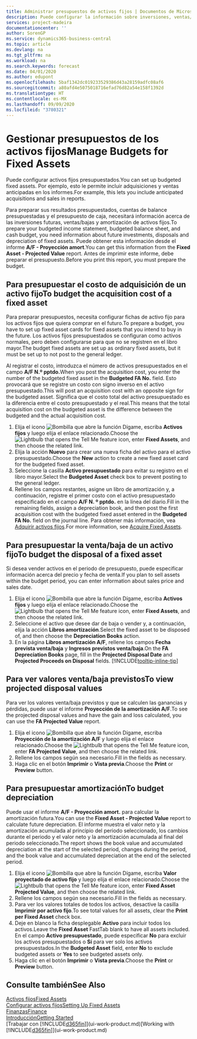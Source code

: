 ```yaml
---
title: Administrar presupuestos de activos fijos | Documentos de Microsoft
description: Puede configurar la información sobre inversiones, ventas/bajas y amortizaciones futuras de activos fijos como ayuda para preparar presupuestos y previsiones.
services: project-madeira
documentationcenter: ''
author: SorenGP
ms.service: dynamics365-business-central
ms.topic: article
ms.devlang: na
ms.tgt_pltfrm: na
ms.workload: na
ms.search.keywords: forecast
ms.date: 04/01/2020
ms.author: edupont
ms.openlocfilehash: 5baf1342dc019233529386d43a28159adfc08af6
ms.sourcegitcommit: a80afd4e5075018716efad76d82a54e158f1392d
ms.translationtype: HT
ms.contentlocale: es-MX
ms.lasthandoff: 09/09/2020
ms.locfileid: "3780321"
---
```

# <a name="manage-budgets-for-fixed-assets"></a><span data-ttu-id="a517f-103">Gestionar presupuestos de los activos fijos</span><span class="sxs-lookup"><span data-stu-id="a517f-103">Manage Budgets for Fixed Assets</span></span>
<span data-ttu-id="a517f-104">Puede configurar activos fijos presupuestados.</span><span class="sxs-lookup"><span data-stu-id="a517f-104">You can set up budgeted fixed assets.</span></span> <span data-ttu-id="a517f-105">Por ejemplo, esto le permite incluir adquisiciones y ventas anticipadas en los informes.</span><span class="sxs-lookup"><span data-stu-id="a517f-105">For example, this lets you include anticipated acquisitions and sales in reports.</span></span>  

<span data-ttu-id="a517f-106">Para preparar sus resultados presupuestados, cuentas de balance presupuestadas y el presupuesto de caja, necesitará información acerca de las inversiones futuras, ventas/bajas y amortización de activos fijos.</span><span class="sxs-lookup"><span data-stu-id="a517f-106">To prepare your budgeted income statement, budgeted balance sheet, and cash budget, you need information about future investments, disposals and depreciation of fixed assets.</span></span> <span data-ttu-id="a517f-107">Puede obtener esta información desde el informe **A/F - Proyección amort**.</span><span class="sxs-lookup"><span data-stu-id="a517f-107">You can get this information from the **Fixed Asset - Projected Value** report.</span></span> <span data-ttu-id="a517f-108">Antes de imprimir este informe, debe preparar el presupuesto.</span><span class="sxs-lookup"><span data-stu-id="a517f-108">Before you print this report, you must prepare the budget.</span></span>  

## <a name="to-budget-the-acquisition-cost-of-a-fixed-asset"></a><span data-ttu-id="a517f-109">Para presupuestar el costo de adquisición de un activo fijo</span><span class="sxs-lookup"><span data-stu-id="a517f-109">To budget the acquisition cost of a fixed asset</span></span>
<span data-ttu-id="a517f-110">Para preparar presupuestos, necesita configurar fichas de activo fijo para los activos fijos que quiera comprar en el futuro.</span><span class="sxs-lookup"><span data-stu-id="a517f-110">To prepare a budget, you have to set up fixed asset cards for fixed assets that you intend to buy in the future.</span></span> <span data-ttu-id="a517f-111">Los activos fijos presupuestados se configuran como activos normales, pero deben configurarse para que no se registren en el libro mayor.</span><span class="sxs-lookup"><span data-stu-id="a517f-111">The budget fixed assets are set up as ordinary fixed assets, but it must be set up to not post to the general ledger.</span></span>

<span data-ttu-id="a517f-112">Al registrar el costo, introduzca el número de activos presupuestados en el campo **A/F N.º pptdo.**</span><span class="sxs-lookup"><span data-stu-id="a517f-112">When you post the acquisition cost, you enter the number of the budgeted fixed asset in the **Budgeted FA No.** field.</span></span> <span data-ttu-id="a517f-113">Esto provocará que se registre un costo con signo inverso en el activo presupuestado.</span><span class="sxs-lookup"><span data-stu-id="a517f-113">This will post an acquisition cost with an opposite sign for the budgeted asset.</span></span> <span data-ttu-id="a517f-114">Significa que el costo total del activo presupuestado es la diferencia entre el costo presupuestado y el real.</span><span class="sxs-lookup"><span data-stu-id="a517f-114">This means that the total acquisition cost on the budgeted asset is the difference between the budgeted and the actual acquisition cost.</span></span>

1. <span data-ttu-id="a517f-115">Elija el icono ![Bombilla que abre la función Dígame](media/ui-search/search_small.png "Dígame qué desea hacer"), escriba **Activos fijos** y luego elija el enlace relacionado.</span><span class="sxs-lookup"><span data-stu-id="a517f-115">Choose the ![Lightbulb that opens the Tell Me feature](media/ui-search/search_small.png "Tell me what you want to do") icon, enter **Fixed Assets**, and then choose the related link.</span></span>
2. <span data-ttu-id="a517f-116">Elija la acción **Nuevo** para crear una nueva ficha del activo para el activo presupuestado.</span><span class="sxs-lookup"><span data-stu-id="a517f-116">Choose the **New** action to create a new fixed asset card for the budgeted fixed asset.</span></span>
3. <span data-ttu-id="a517f-117">Seleccione la casilla **Activo presupuestado** para evitar su registro en el libro mayor.</span><span class="sxs-lookup"><span data-stu-id="a517f-117">Select the **Budgeted Asset** check box to prevent posting to the general ledger.</span></span>
4. <span data-ttu-id="a517f-118">Rellene los campos restantes, asigne un libro de amortización y, a continuación, registre el primer costo con el activo presupuestado especificado en el campo **A/F N. º pptdo.** en la línea del diario.</span><span class="sxs-lookup"><span data-stu-id="a517f-118">Fill in the remaining fields, assign a depreciation book, and then post the first acquisition cost with the budgeted fixed asset entered in the **Budgeted FA No.** field on the journal line.</span></span> <span data-ttu-id="a517f-119">Para obtener más información, vea [Adquirir activos fijos](fa-how-acquire.md).</span><span class="sxs-lookup"><span data-stu-id="a517f-119">For more information, see [Acquire Fixed Assets](fa-how-acquire.md).</span></span>

## <a name="to-budget-the-disposal-of-a-fixed-asset"></a><span data-ttu-id="a517f-120">Para presupuestar la venta/baja de un activo fijo</span><span class="sxs-lookup"><span data-stu-id="a517f-120">To budget the disposal of a fixed asset</span></span>
<span data-ttu-id="a517f-121">Si desea vender activos en el periodo de presupuesto, puede especificar información acerca del precio y fecha de venta.</span><span class="sxs-lookup"><span data-stu-id="a517f-121">If you plan to sell assets within the budget period, you can enter information about sales price and sales date.</span></span>

1. <span data-ttu-id="a517f-122">Elija el icono ![Bombilla que abre la función Dígame](media/ui-search/search_small.png "Dígame qué desea hacer"), escriba **Activos fijos** y luego elija el enlace relacionado.</span><span class="sxs-lookup"><span data-stu-id="a517f-122">Choose the ![Lightbulb that opens the Tell Me feature](media/ui-search/search_small.png "Tell me what you want to do") icon, enter **Fixed Assets**, and then choose the related link.</span></span>
2. <span data-ttu-id="a517f-123">Seleccione el activo que desee dar de baja o vender y, a continuación, elija la acción **Libros amortización**.</span><span class="sxs-lookup"><span data-stu-id="a517f-123">Select the fixed asset to be disposed of, and then choose the **Depreciation Books** action.</span></span>
3. <span data-ttu-id="a517f-124">En la página **Libros amortización A/F**, rellene los campos **Fecha prevista venta/baja** y **Ingresos previstos venta/baja**.</span><span class="sxs-lookup"><span data-stu-id="a517f-124">On the **FA Depreciation Books** page, fill in the **Projected Disposal Date** and **Projected Proceeds on Disposal** fields.</span></span> [!INCLUDE[tooltip-inline-tip](includes/tooltip-inline-tip_md.md)]

## <a name="to-view-projected-disposal-values"></a><span data-ttu-id="a517f-125">Para ver valores venta/baja previstos</span><span class="sxs-lookup"><span data-stu-id="a517f-125">To view projected disposal values</span></span>
<span data-ttu-id="a517f-126">Para ver los valores venta/baja previstos y que se calculen las ganancias y pérdidas, puede usar el informe **Proyección de la amortización A/F**.</span><span class="sxs-lookup"><span data-stu-id="a517f-126">To see the projected disposal values and have the gain and loss calculated, you can use the **FA Projected Value** report.</span></span>

1. <span data-ttu-id="a517f-127">Elija el icono ![Bombilla que abre la función Dígame](media/ui-search/search_small.png "Dígame qué desea hacer"), escriba **Proyección de la amortización A/F** y luego elija el enlace relacionado.</span><span class="sxs-lookup"><span data-stu-id="a517f-127">Choose the ![Lightbulb that opens the Tell Me feature](media/ui-search/search_small.png "Tell me what you want to do") icon, enter **FA Projected Value**, and then choose the related link.</span></span>
2. <span data-ttu-id="a517f-128">Rellene los campos según sea necesario.</span><span class="sxs-lookup"><span data-stu-id="a517f-128">Fill in the fields as necessary.</span></span>
3. <span data-ttu-id="a517f-129">Haga clic en el botón **Imprimir** o **Vista previa**.</span><span class="sxs-lookup"><span data-stu-id="a517f-129">Choose the **Print** or **Preview** button.</span></span>

## <a name="to-budget-depreciation"></a><span data-ttu-id="a517f-130">Para presupuestar amortización</span><span class="sxs-lookup"><span data-stu-id="a517f-130">To budget depreciation</span></span>
<span data-ttu-id="a517f-131">Puede usar el informe **A/F - Proyección amort.** para calcular la amortización futura.</span><span class="sxs-lookup"><span data-stu-id="a517f-131">You can use the **Fixed Asset - Projected Value** report to calculate future depreciation.</span></span> <span data-ttu-id="a517f-132">El informe muestra el valor neto y la amortización acumulada al principio del periodo seleccionado, los cambios durante el periodo y el valor neto y la amortización acumulada al final del periodo seleccionado.</span><span class="sxs-lookup"><span data-stu-id="a517f-132">The report shows the book value and accumulated depreciation at the start of the selected period, changes during the period, and the book value and accumulated depreciation at the end of the selected period.</span></span>

1. <span data-ttu-id="a517f-133">Elija el icono ![Bombilla que abre la función Dígame](media/ui-search/search_small.png "Dígame qué desea hacer"), escriba **Valor proyectado de activo fijo** y luego elija el enlace relacionado.</span><span class="sxs-lookup"><span data-stu-id="a517f-133">Choose the ![Lightbulb that opens the Tell Me feature](media/ui-search/search_small.png "Tell me what you want to do") icon, enter **Fixed Asset Projected Value**, and then choose the related link.</span></span>
2. <span data-ttu-id="a517f-134">Rellene los campos según sea necesario.</span><span class="sxs-lookup"><span data-stu-id="a517f-134">Fill in the fields as necessary.</span></span>
3. <span data-ttu-id="a517f-135">Para ver los valores totales de todos los activos, desactive la casilla **Imprimir por activo fijo**.</span><span class="sxs-lookup"><span data-stu-id="a517f-135">To see total values for all assets, clear the **Print per Fixed Asset** check box.</span></span>
4. <span data-ttu-id="a517f-136">Deje en blanco la ficha desplegable **Activo** para incluir todos los activos.</span><span class="sxs-lookup"><span data-stu-id="a517f-136">Leave the **Fixed Asset** FastTab blank to have all assets included.</span></span> <span data-ttu-id="a517f-137">En el campo **Activo presupuestado**, puede especificar **No** para excluir los activos presupuestados o **Sí** para ver solo los activos presupuestados.</span><span class="sxs-lookup"><span data-stu-id="a517f-137">In the **Budgeted Asset** field, enter **No** to exclude budgeted assets or **Yes** to see budgeted assets only.</span></span>
5. <span data-ttu-id="a517f-138">Haga clic en el botón **Imprimir** o **Vista previa**.</span><span class="sxs-lookup"><span data-stu-id="a517f-138">Choose the **Print** or **Preview** button.</span></span>

## <a name="see-also"></a><span data-ttu-id="a517f-139">Consulte también</span><span class="sxs-lookup"><span data-stu-id="a517f-139">See Also</span></span>
[<span data-ttu-id="a517f-140">Activos fijos</span><span class="sxs-lookup"><span data-stu-id="a517f-140">Fixed Assets</span></span>](fa-manage.md)  
[<span data-ttu-id="a517f-141">Configurar activos fijos</span><span class="sxs-lookup"><span data-stu-id="a517f-141">Setting Up Fixed Assets</span></span>](fa-setup.md)  
[<span data-ttu-id="a517f-142">Finanzas</span><span class="sxs-lookup"><span data-stu-id="a517f-142">Finance</span></span>](finance.md)  
[<span data-ttu-id="a517f-143">Introducción</span><span class="sxs-lookup"><span data-stu-id="a517f-143">Getting Started</span></span>](product-get-started.md)  
<span data-ttu-id="a517f-144">[Trabajar con [!INCLUDE[d365fin](includes/d365fin_md.md)]](ui-work-product.md)</span><span class="sxs-lookup"><span data-stu-id="a517f-144">[Working with [!INCLUDE[d365fin](includes/d365fin_md.md)]](ui-work-product.md)</span></span>
